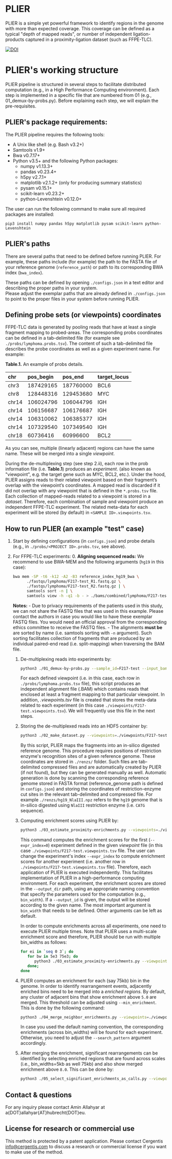 # PLIER
PLIER is a simple yet powerful framework to identify regions in the genome with more than expected coverage. 
This coverage can be defined as a typical "depth of mapped reads", or number of independent ligation-products 
captured in a proximity-ligation dataset (such as FFPE-TLC).

[![DOI](https://github.com/deLaatLab/PLIER/blob/main/zenodo.doi.svg)](https://zenodo.org/badge/latestdoi/300543907)

# PLIER's working structure
PLIER pipeline is structured in several steps to facilitate distributed computation (e.g., in a High Performance Computing environment).
Each step is implemented in a specific file that are numbered from 01 (e.g., 01_demux-by-probs.py).
Before explaining each step, we will explain the pre-requisites. 

## PLIER's package requirements:
The PLIER pipeline requires the following tools:
- A Unix like shell (e.g. Bash v3.2+)
- Samtools v1.9+
- Bwa v0.7.17+
- Python v3.5+ and the following Python packages:
    - numpy v1.13.3+
    - pandas v0.23.4+
    - h5py v2.7.1+
    - matplotlib v2.1.2+ (only for producing summary statistics)
    - pysam v0.15.1+
    - scikit-learn v0.23.2+
    - python-Levenshtein v0.12.0+

The user can run the following command to make sure all required packages are installed:
```
pip3 install numpy pandas h5py matplotlib pysam scikit-learn python-Levenshtein
```

## PLIER's paths
There are several paths that need to be defined before running PLIER.
For example, these paths include (for example) the path to the FASTA file of your reference genome (`reference_path`) or path to its
corresponding BWA index (`bwa_index`).

These paths can be defined by opening `./configs.json` in a text editor and describing the proper paths in your system.  
Please adjust the exemplar paths that are already defined in `./configs.json` to point to the proper files in your system before running PLIER.  

## Defining probe sets (or viewpoints) coordinates
FFPE-TLC data is generated by pooling reads that have at least a single fragment mapping to probed-areas.
The corresponding probs coordinates can be defined in a tab-delimited file (for example see `./probs/lymphoma.probs.tsv`). 
The content of such a tab-delimited file describes the probe coordinates as well as a given experiment name. For example:

**Table.1.** An example of probs details.

|chr|pos_begin|pos_end|target_locus
|:---|:---|:---|:---|
|chr3|187429165|187760000|BCL6
|chr8|128448316|129453680|MYC
|chr14 |106024796|106044796|IGH
|chr14 |106156687|106176687|IGH
|chr14 |106310062|106385377|IGH
|chr14 |107329540|107349540|IGH
|chr18|60736416|60996600|BCL2

As you can see, multiple (linearly adjacent) regions can have the same name. These will be merged into a single *viewpoint*.

During the de-multiplexing step (see step 2.ii), each row in the prob information file (i.e. **Table.1**) produces an *experiment*. 
(also known as "viewpoint", e.g. the target gene such as MYC, BCL2, etc.). Under the hood, PLIER
assigns reads to their related viewpoint based on their fragment’s overlap with the viewpoint’s coordinates. 
A mapped read is discarded if it did not overlap with any viewpoint that is defined in the `*.probs.tsv` file.
Each collection of mapped-reads related to a viewpoint is stored in a *dataset*.
Therefore, each combination of sample and viewpoint produce an independent FFPE-TLC experiment. 
The related meta-data for each experiment will be stored (by default) in `<SAMPLE ID>.viewpoints.tsv`.

## How to run PLIER (an example "test" case)
1. Start by defining configurations (in `configs.json`) and probe details (e.g., in `./probs/<PROJECT ID>.probs.tsv`, see above).
   
2. For FFPE-TLC experiments:
   0. **Aligning sequenced reads:**
      We recommend to use BWA-MEM and the following arguments (`hg19` in this case):
      ```bash
      bwa mem -SP -t6 -k12 -A2 -B3 reference_index_hg19_bwa \
            ./fastqs/lymphoma/F217-test_R1.fastq.gz \
            ./fastqs/lymphoma/F217-test_R2.fastq.gz | \
            samtools sort -n | \
            samtools view -h -q1 -b - > ./bams/combined/lymphoma/F217-test.bam
      ```
      **Notes:**
         - Due to privacy requirements of the patients used in this study, we can not share the FASTQ files that was used in this example. Please contact the authors in case you would like
           to have these exemplar FASTQ files. You would need an official approval from the corresponding ethics committee to
           receive the FASTQ files.
         - The alignments **must be** are sorted by name (i.e. samtools sorting with `-n` argument). Such sorting facilitates
         collection of fragments that are produced by an individual paired-end read (i.e. split-mapping) when traversing the BAM file.
   
   1. De-multiplexing reads into experiments by: 
      ```bash
      python3 ./01_demux-by-probs.py --sample_id=F217-test --input_bam=./bams/combined/lymphoma/F217-test.bam --probs=./probs/lymphoma.probs.tsv --genome=hg19 
      ```
      For each defined viewpoint (i.e. in this case, each row in `./probs/lymphoma.probs.tsv` file), this script produces an independent 
      alignment file (.BAM) which contains reads that enclosed at least a fragment mapping to that particular viewpoint.
      In addition, *.viewpoints.tsv* file is created that stores the meta-data related to each experiment (in this case `./viewpoints/F217-test.viewpoints.tsv`).
      We will frequently use this file in the next steps.
      
   2. Storing the de-multiplexed reads into an HDF5 container by:
      ```bash
      python3 ./02_make_dataset.py --viewpoints=./viewpoints/F217-test.viewpoints.tsv
      ```
      By this script, PLIER maps the fragments into an in-silico digested reference genome. This procedure requires positions of restriction enzyme's
      recognition sites of a given reference genome. These coordinates are stored in `./renzs/` folder. 
      Such files are tab-delimited compressed files and are automatically created by PLIER (if not found), but they can be 
      generated manually as well. 
      Automatic generation is done by scanning the corresponding reference genome stored in FASTA format (reference_genome path is defined in `configs.json`) 
      and storing the coordinates of restriction-enzyme cut sites in the relevant tab-delimited and compressed file. 
      For example `./renzs/hg19_NlaIII.npz` refers to the `hg19` genome that is in-silico digested using `NlaIII` restriction 
      enzyme (i.e. `CATG` sequence).
   
   3. Computing enrichment scores using PLIER by: 
      ```bash
      python3 ./03_estimate_proximity-enrichments.py --viewpoints=./viewpoints/F217-test.viewpoints.tsv --expr_index=0 --bin_width=75e3
      ```
      This command computes the enrichment scores for the first (`--expr_index=0`) experiment defined in the given *viewpoint* 
      file (in this case `./viewpoints/F217-test.viewpoints.tsv` file. The
      user can change the experiment's index `--expr_index` to compute enrichment scores for another experiment 
      (i.e. another row in `./viewpoints/F217-test.viewpoints.tsv` file). 
      Therefore, each application of PLIER is executed independently. This facilitates implementation of PLIER in a high-performance computing environment.
      For each experiment, the enrichment scores are stored in the `--output_dir` path, using an appropriate naming convention that specify the parameters 
      used for the computation (e.g., `bin_width`). If a `--output_id` is given, the output will be stored according to the given name.
      The most important argument is `bin_width` that needs to be defined. Other arguments can be left as default. 
      
      In order to compute enrichments across all experiments, one need to execute PLIER multiple times. Note that PLIER uses a 
      multi-scale enrichment score and therefore, PLIER should be run with multiple bin_widths as follows: 
      ```bash
      for ei in `seq 0 3`; do
         for bw in 5e3 75e3; do
            python3 ./03_estimate_proximity-enrichments.py --viewpoints=./viewpoints/F217-test.viewpoints.tsv --expr_index=${ei} --bin_width=${bw} --n_epoch=10;
         done; 
      done
      ```
   4. PLIER computes an enrichment for each (say 75kb) bin in the genome. In order to identify rearrangement events, 
      adjacently enriched bins need to be merged into a *enriched regions*. By default, any cluster of adjacent bins that show
      enrichment above `5.0` are merged. This threshold can be adjusted using `--min_enrichment`.  
      This is done by the following command:
      ```bash
      python3 ./04_merge_neighbor_enrichments.py --viewpoints=./viewpoints/F217-test.viewpoints.tsv
      ```
      In case you used the default naming convention, the corresponding enrichments (across bin_widths) will be found for each experiment.
      Otherwise, you need to adjust the `--search_pattern` argument accordingly.
   
   5. After merging the enrichment, significant rearrangements can be identified by selecting 
      enriched regions that are found across scales (i.e., bin_widths=5kb as well 75kb) and also show merged enrichment 
      above `8.0`. This can be done by:
      ```bash
      python3 ./05_select_significant_enrichments_as_calls.py --viewpoints=./viewpoints/F217-test.viewpoints.tsv
      ```

## Contact & questions
For any inquiry please contact Amin Allahyar at a{DOT}allahyar{AT}hubrecht{DOT}eu.


## License for research or commercial use
This method is protected by a patent application.
Please contact Cergentis [info@cergentis.com](info@cergentis.com) to discuss a research or commercial license if you want to make use of the method.


